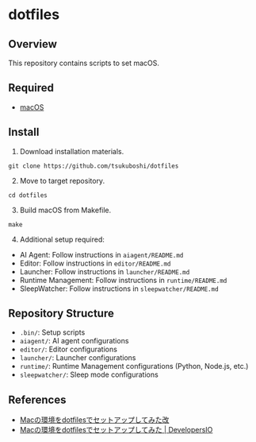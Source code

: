 # dotfiles

## Overview

This repository contains scripts to set macOS.

## Required

- [macOS](https://www.apple.com/jp/macos/)

## Install

1. Download installation materials.

```shell
git clone https://github.com/tsukuboshi/dotfiles
```

2. Move to target repository.

```shell
cd dotfiles
```

3. Build macOS from Makefile.

```shell
make
```

4. Additional setup required:

- AI Agent: Follow instructions in `aiagent/README.md`
- Editor: Follow instructions in `editor/README.md`
- Launcher: Follow instructions in `launcher/README.md`
- Runtime Management: Follow instructions in `runtime/README.md`
- SleepWatcher: Follow instructions in `sleepwatcher/README.md`

## Repository Structure

- `.bin/`: Setup scripts
- `aiagent/`: AI agent configurations
- `editor/`: Editor configurations
- `launcher/`: Launcher configurations
- `runtime/`: Runtime Management configurations (Python, Node.js, etc.)
- `sleepwatcher/`: Sleep mode configurations

## References

- [Macの環境をdotfilesでセットアップしてみた改](https://zenn.dev/tsukuboshi/articles/6e82aef942d9af)
- [Macの環境をdotfilesでセットアップしてみた \| DevelopersIO](https://dev.classmethod.jp/articles/joined-mac-dotfiles-customize/)
